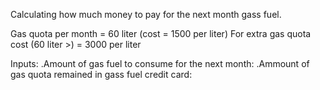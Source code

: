 Calculating how much money to pay for the next month gass fuel.

Gas quota per month = 60 liter (cost = 1500 per liter) 
For extra gas quota cost (60 liter >) = 3000 per liter

Inputs:
.Amount of gas fuel to consume for the next month:
.Ammount of gas quota remained in gass fuel credit card:
